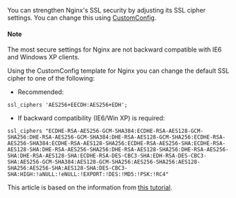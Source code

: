 You can strengthen Nginx's SSL security by adjusting its SSL cipher settings. You can change this using [CustomConfig](/{{page.collection}}/tutorials/custom-config.html). 

#### Note
<div class="notice notice-warning"><p>The most secure settings for Nginx are not backward compatible with IE6 and Windows XP clients.</p></div>

Using the CustomConfig template for Nginx you can change the default SSL cipher to one of the following:

* Recommended:
```shell
ssl_ciphers 'AES256+EECDH:AES256+EDH';
```

* If backward compatibility (IE6/Win XP) is required:
```shell
ssl_ciphers "ECDHE-RSA-AES256-GCM-SHA384:ECDHE-RSA-AES128-GCM-SHA256:DHE-RSA-AES256-GCM-SHA384:DHE-RSA-AES128-GCM-SHA256:ECDHE-RSA-AES256-SHA384:ECDHE-RSA-AES128-SHA256:ECDHE-RSA-AES256-SHA:ECDHE-RSA-AES128-SHA:DHE-RSA-AES256-SHA256:DHE-RSA-AES128-SHA256:DHE-RSA-AES256-SHA:DHE-RSA-AES128-SHA:ECDHE-RSA-DES-CBC3-SHA:EDH-RSA-DES-CBC3-SHA:AES256-GCM-SHA384:AES128-GCM-SHA256:AES256-SHA256:AES128-SHA256:AES256-SHA:AES128-SHA:DES-CBC3-SHA:HIGH:!aNULL:!eNULL:!EXPORT:!DES:!MD5:!PSK:!RC4"
```

This article is based on the information from [this tutorial](https://raymii.org/s/tutorials/Strong_SSL_Security_On_nginx.html).